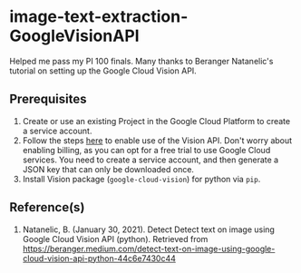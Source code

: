 # image-text-extraction-GoogleVisionAPI
Helped me pass my PI 100 finals. Many thanks to Beranger Natanelic's tutorial on setting up the Google Cloud Vision API.

## Prerequisites
1. Create or use an existing Project in the Google Cloud Platform to create a service account.
2. Follow the steps [here](https://cloud.google.com/vision/docs/setup#sa-create) to enable use of the Vision API. Don't worry about enabling billing, as you can opt for a free trial to use Google Cloud services. You need to create a service account, and then generate a JSON key that can only be downloaded once.
3. Install Vision package (`google-cloud-vision`) for python via `pip`.

## Reference(s)
1. Natanelic, B. (January 30, 2021). Detect Detect text on image using Google Cloud Vision API (python). Retrieved from https://beranger.medium.com/detect-text-on-image-using-google-cloud-vision-api-python-44c6e7430c44

